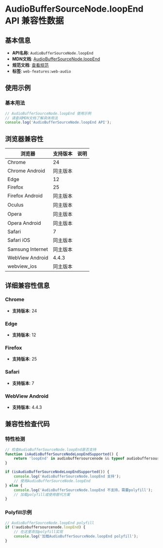 # AudioBufferSourceNode.loopEnd API 兼容性数据

## 基本信息

- **API名称**: `AudioBufferSourceNode.loopEnd`
- **MDN文档**: [AudioBufferSourceNode.loopEnd](https://developer.mozilla.org/docs/Web/API/AudioBufferSourceNode/loopEnd)
- **规范文档**: [查看规范](https://webaudio.github.io/web-audio-api/#dom-audiobuffersourcenode-loopend)
- **标签**: `web-features:web-audio`

## 使用示例

### 基本用法

```javascript
// AudioBufferSourceNode.loopEnd 使用示例
// 请查阅MDN文档了解具体用法
console.log('AudioBufferSourceNode.loopEnd API');
```

## 浏览器兼容性

| 浏览器 | 支持版本 | 说明 |
|--------|----------|------|
| Chrome | 24 |  |
| Chrome Android | 同主版本 |  |
| Edge | 12 |  |
| Firefox | 25 |  |
| Firefox Android | 同主版本 |  |
| Oculus | 同主版本 |  |
| Opera | 同主版本 |  |
| Opera Android | 同主版本 |  |
| Safari | 7 |  |
| Safari iOS | 同主版本 |  |
| Samsung Internet | 同主版本 |  |
| WebView Android | 4.4.3 |  |
| webview_ios | 同主版本 |  |

## 详细兼容性信息

### Chrome

- **支持版本**: 24

### Edge

- **支持版本**: 12

### Firefox

- **支持版本**: 25

### Safari

- **支持版本**: 7

### WebView Android

- **支持版本**: 4.4.3

## 兼容性检查代码

### 特性检测

```javascript
// 检查AudioBufferSourceNode.loopEnd是否支持
function isAudioBufferSourceNodeLoopEndSupported() {
    return 'loopEnd' in audiobuffersourcenode && typeof audiobuffersourcenode.loopEnd === 'function';
}

if (isAudioBufferSourceNodeLoopEndSupported()) {
    console.log('AudioBufferSourceNode.loopEnd 支持');
    // 使用AudioBufferSourceNode.loopEnd
} else {
    console.log('AudioBufferSourceNode.loopEnd 不支持，需要polyfill');
    // 加载polyfill或使用替代方案
}
```

### Polyfill示例

```javascript
// AudioBufferSourceNode.loopEnd polyfill
if (!audiobuffersourcenode.loopEnd) {
    // 在这里添加polyfill实现
    console.log('加载AudioBufferSourceNode.loopEnd polyfill');
}
```

